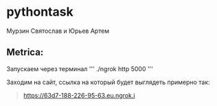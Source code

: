 # pythontask
Мурзин Святослав и Юрьев Артем

## Metrica:

Запускаем через терминал 
'''
./ngrok http 5000
'''

Заходим на сайт, ссылка на который будет выглядеть примерно так:
> https://63d7-188-226-95-63.eu.ngrok.i
